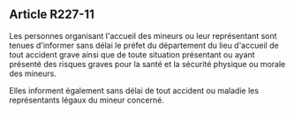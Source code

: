 ## Article R227-11

Les personnes organisant l'accueil des mineurs ou leur représentant sont tenues d'informer sans délai le
préfet du département du lieu d'accueil de tout accident grave ainsi que de toute situation présentant ou ayant
présenté des risques graves pour la santé et la sécurité physique ou morale des mineurs.

Elles informent également sans délai de tout accident ou maladie les représentants légaux du mineur
concerné.

